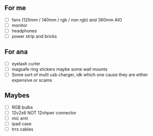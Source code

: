 ## For me
- [ ] fans (120mm / 140mm / rgb / non rgb) and 360mm AIO
- [ ] monitor
- [ ] headphones
- [ ] power strip and bricks

## For ana
- [ ] eyelash curler
- [ ] magsafe ring stickers maybe some wall mounts
- [ ] Some sort of multi usb charger, idk which one cause they are either expensive or scams

## Maybes
- [ ] RGB bulbs
- [ ] 12v2x6 NOT 12vhpwr connector
- [ ] mic arm
- [ ] ipad case
- [ ] trrs cables